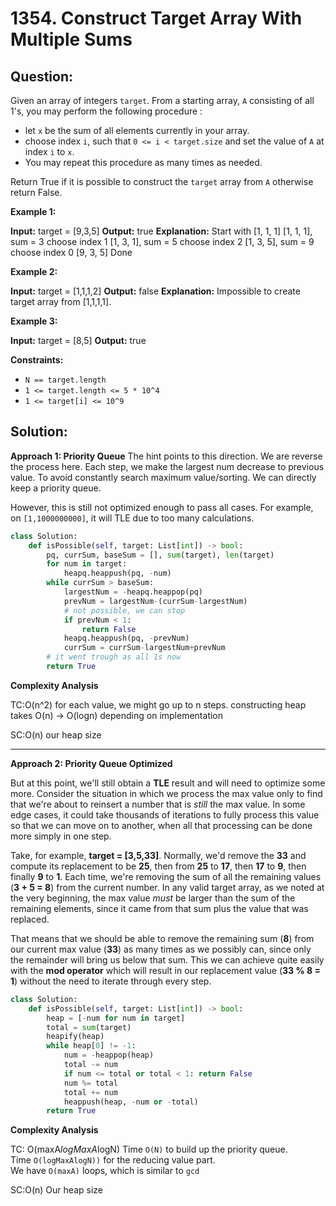 
# 1354. Construct Target Array With Multiple Sums

## Question:
Given an array of integers `target`. From a starting array,  `A` consisting of all 1's, you may perform the following procedure :

-   let  `x`  be the sum of all elements currently in your array.
-   choose index  `i`, such that `0 <= i < target.size`  and set the value of  `A`  at index  `i`  to  `x`.
-   You may repeat this procedure as many times as needed.

Return True if it is possible to construct the  `target`  array from  `A`  otherwise return False.

**Example 1:**

**Input:** target = [9,3,5]
**Output:** true
**Explanation:** Start with [1, 1, 1] 
[1, 1, 1], sum = 3 choose index 1
[1, 3, 1], sum = 5 choose index 2
[1, 3, 5], sum = 9 choose index 0
[9, 3, 5] Done

**Example 2:**

**Input:** target = [1,1,1,2]
**Output:** false
**Explanation:** Impossible to create target array from [1,1,1,1].

**Example 3:**

**Input:** target = [8,5]
**Output:** true

**Constraints:**

-   `N == target.length`
-   `1 <= target.length <= 5 * 10^4`
-   `1 <= target[i] <= 10^9`
## Solution:

**Approach 1: Priority Queue**
The hint points to this direction. We are reverse the process here. Each step, we make the largest num decrease to previous value. To avoid constantly search maximum value/sorting. We can directly keep a priority queue.

However, this is still not optimized enough to pass all cases. For example, on `[1,1000000000]`, it will TLE due to too many calculations.

```python
class Solution:
    def isPossible(self, target: List[int]) -> bool:
        pq, currSum, baseSum = [], sum(target), len(target)
        for num in target:
            heapq.heappush(pq, -num)
        while currSum > baseSum:
            largestNum = -heapq.heappop(pq)
            prevNum = largestNum-(currSum-largestNum)
            # not possible, we can stop
            if prevNum < 1:
                return False
            heapq.heappush(pq, -prevNum)
            currSum = currSum-largestNum+prevNum
        # it went trough as all 1s now
        return True
```
  
**Complexity Analysis**

  

TC:O(n^2) for each value, we might go up to n steps. constructing heap takes O(n) -> O(logn) depending on implementation

SC:O(n) our heap size

----------

**Approach 2: Priority Queue Optimized**

But at this point, we'll still obtain a **TLE** result and will need to optimize some more. Consider the situation in which we process the max value only to find that we're about to reinsert a number that is _still_ the max value. In some edge cases, it could take thousands of iterations to fully process this value so that we can move on to another, when all that processing can be done more simply in one step.

Take, for example,  **target = [3,5,33]**. Normally, we'd remove the  **33**  and compute its replacement to be  **25**, then from  **25**  to  **17**, then  **17**  to  **9**, then finally  **9**  to  **1**. Each time, we're removing the sum of all the remaining values (**3 + 5 = 8**) from the current number. In any valid target array, as we noted at the very beginning, the max value  _must_  be larger than the sum of the remaining elements, since it came from that sum plus the value that was replaced.

That means that we should be able to remove the remaining sum (**8**) from our current max value (**33**) as many times as we possibly can, since only the remainder will bring us below that sum. This we can achieve quite easily with the  **mod operator**  which will result in our replacement value (**33 % 8 = 1**) without the need to iterate through every step.

```python
class Solution:
    def isPossible(self, target: List[int]) -> bool:
        heap = [-num for num in target]
        total = sum(target)
        heapify(heap)
        while heap[0] != -1:
            num = -heappop(heap)
            total -= num
            if num <= total or total < 1: return False
            num %= total
            total += num
            heappush(heap, -num or -total)
        return True

```
**Complexity Analysis**

  

TC: O(maxA*logMaxA*logN)
Time `O(N)` to build up the priority queue.  
Time `O(logMaxAlogN))` for the reducing value part.  
We have `O(maxA)` loops, which is similar to `gcd`

SC:O(n) Our heap size
